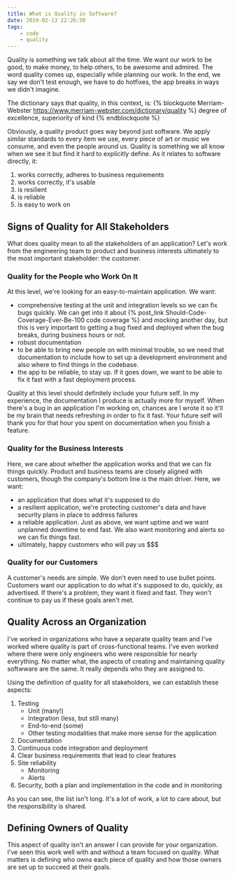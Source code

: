 ```yaml
---
title: What is Quality in Software?
date: 2019-02-13 22:26:50
tags: 
	- code
	- quality
---
```

Quality is something we talk about all the time. We want our work to be good, to make money, to help others, to be awesome and admired. The word quality comes up, especially while planning our work. In the end, we say we don't test enough, we have to do hotfixes, the app breaks in ways we didn't imagine.

The dictionary says that quality, in this context, is:
{% blockquote Merriam-Webster https://www.merriam-webster.com/dictionary/quality %}
degree of excellence, superiority of kind
{% endblockquote %}

Obviously, a quality product goes way beyond just software. We apply similar standards to every item we use, every piece of art or music we consume, and even the people around us. Quality is something we all know when we see it but find it hard to explicitly define. As it relates to software directly, it:
<!-- more -->
1. works correctly, adheres to business requirements
1. works correctly, it's usable
1. is resilient
1. is reliable
1. is easy to work on

## Signs of Quality for All Stakeholders
What does quality mean to all the stakeholders of an application? Let's work from the engineering team to product and business interests ultimately to the most important stakeholder: the customer.

### Quality for the People who Work On It
At this level, we're looking for an easy-to-maintain application. We want:
* comprehensive testing at the unit and integration levels so we can fix bugs quickly. We can get into it about {% post_link Should-Code-Coverage-Ever-Be-100 code coverage %} and mocking another day, but this is very important to getting a bug fixed and deployed when the bug breaks, during business hours or not.
* robust documentation
* to be able to bring new people on with minimal trouble, so we need that documentation to include how to set up a development environment and also where to find things in the codebase. 
* the app to be reliable, to stay up. If it goes down, we want to be able to fix it fast with a fast deployment process.

Quality at this level should definitely include your future self. In my experience, the documentation I produce is actually more for myself. When there's a bug in an application I'm working on, chances are I wrote it so it'll be my brain that needs refreshing in order to fix it fast. Your future self will thank you for that hour you spent on documentation when you finish a feature.

### Quality for the Business Interests
Here, we care about whether the application works and that we can fix things quickly. Product and business teams are closely aligned with customers, though the company's bottom line is the main driver. Here, we want:

* an application that does what it's supposed to do
* a resilient application, we're protecting customer's data and have security plans in place to address failures
* a reliable application. Just as above, we want uptime and we want unplanned downtime to end fast. We also want monitoring and alerts so we can fix things fast.
* ultimately, happy customers who will pay us $$$

### Quality for our Customers
A customer's needs are simple. We don't even need to use bullet points. Customers want our application to do what it's supposed to do, quickly, as advertised. If there's a problem, they want it fixed and fast. They won't continue to pay us if these goals aren't met.

## Quality Across an Organization
I've worked in organizations who have a separate quality team and I've worked where quality is part of cross-functional teams. I've even worked where there were only engineers who were responsible for nearly everything. No matter what, the aspects of creating and maintaining quality softwware are the same. It really depends who they are assigned to.

Using the definition of quality for all stakeholders, we can establish these aspects:
1. Testing
    * Unit (many!)
    * Integration (less, but still many)
    * End-to-end (some)
    * Other testing modalities that make more sense for the application
1. Documentation
1. Continuous code integration and deployment
1. Clear business requirements that lead to clear features
1. Site reliability
    * Monitoring
    * Alerts
1. Security, both a plan and implementation in the code and in monitoring

As you can see, the list isn't long. It's a lot of work, a lot to care about, but the responsibility is shared.

## Defining Owners of Quality
This aspect of quality isn't an answer I can provide for your organization. I've seen this work well with and without a team focused on quality. What matters is defining who owns each piece of quality and how those owners are set up to succeed at their goals.